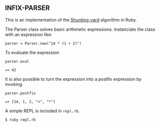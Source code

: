 INFIX-PARSER
------------

This is an implementation of the
[Shunting-yard](http://en.wikipedia.org/wiki/Shunting-yard_algorithm) algorithm
in Ruby.

The Parser class solves basic arithmetic expressions. Instanciate the class with an expression like:

    parser = Parser.new("14 * (1 + 2)")

To evaluate the expression

    parser.eval

    => 42

It is also possible to turn the expression into a postfix expression by invoking

    parser.postfix

    => [14, 1, 2, "+", "*"]

A simple REPL is included in `repl.rb`.

    $ ruby repl.rb
